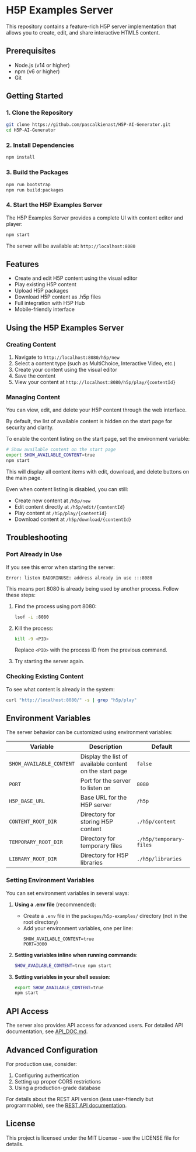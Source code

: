 # H5P Examples Server

This repository contains a feature-rich H5P server implementation that allows you to create, edit, and share interactive HTML5 content.

## Prerequisites

- Node.js (v14 or higher)
- npm (v6 or higher)
- Git

## Getting Started

### 1. Clone the Repository

```bash
git clone https://github.com/pascalkienast/H5P-AI-Generator.git
cd H5P-AI-Generator
```

### 2. Install Dependencies

```bash
npm install
```

### 3. Build the Packages

```bash
npm run bootstrap
npm run build:packages
```

### 4. Start the H5P Examples Server

The H5P Examples Server provides a complete UI with content editor and player:

```bash
npm start
```

The server will be available at: `http://localhost:8080`

## Features

- Create and edit H5P content using the visual editor
- Play existing H5P content
- Upload H5P packages
- Download H5P content as .h5p files
- Full integration with H5P Hub
- Mobile-friendly interface

## Using the H5P Examples Server

### Creating Content

1. Navigate to `http://localhost:8080/h5p/new`
2. Select a content type (such as MultiChoice, Interactive Video, etc.)
3. Create your content using the visual editor
4. Save the content
5. View your content at `http://localhost:8080/h5p/play/{contentId}`

### Managing Content

You can view, edit, and delete your H5P content through the web interface.

By default, the list of available content is hidden on the start page for security and clarity. 

To enable the content listing on the start page, set the environment variable:

```bash
# Show available content on the start page
export SHOW_AVAILABLE_CONTENT=true
npm start
```

This will display all content items with edit, download, and delete buttons on the main page.

Even when content listing is disabled, you can still:
- Create new content at `/h5p/new`
- Edit content directly at `/h5p/edit/{contentId}`
- Play content at `/h5p/play/{contentId}`
- Download content at `/h5p/download/{contentId}`

## Troubleshooting

### Port Already in Use

If you see this error when starting the server:

```
Error: listen EADDRINUSE: address already in use :::8080
```

This means port 8080 is already being used by another process. Follow these steps:

1. Find the process using port 8080:
   ```bash
   lsof -i :8080
   ```

2. Kill the process:
   ```bash
   kill -9 <PID>
   ```
   Replace `<PID>` with the process ID from the previous command.

3. Try starting the server again.

### Checking Existing Content

To see what content is already in the system:

```bash
curl "http://localhost:8080/" -s | grep "h5p/play"
```

## Environment Variables

The server behavior can be customized using environment variables:

| Variable | Description | Default |
|----------|-------------|---------|
| `SHOW_AVAILABLE_CONTENT` | Display the list of available content on the start page | `false` |
| `PORT` | Port for the server to listen on | `8080` |
| `H5P_BASE_URL` | Base URL for the H5P server | `/h5p` |
| `CONTENT_ROOT_DIR` | Directory for storing H5P content | `./h5p/content` |
| `TEMPORARY_ROOT_DIR` | Directory for temporary files | `./h5p/temporary-files` |
| `LIBRARY_ROOT_DIR` | Directory for H5P libraries | `./h5p/libraries` |

### Setting Environment Variables

You can set environment variables in several ways:

1. **Using a .env file** (recommended):
   - Create a `.env` file in the `packages/h5p-examples/` directory (not in the root directory)
   - Add your environment variables, one per line:
     ```
     SHOW_AVAILABLE_CONTENT=true
     PORT=3000
     ```

2. **Setting variables inline when running commands**:
   ```bash
   SHOW_AVAILABLE_CONTENT=true npm start
   ```

3. **Setting variables in your shell session**:
   ```bash
   export SHOW_AVAILABLE_CONTENT=true
   npm start
   ```

## API Access

The server also provides API access for advanced users. For detailed API documentation, see [API_DOC.md](API_DOC.md).

## Advanced Configuration

For production use, consider:

1. Configuring authentication
2. Setting up proper CORS restrictions
3. Using a production-grade database

For details about the REST API version (less user-friendly but programmable), see the [REST API documentation](packages/h5p-rest-example-server/README.md).

## License

This project is licensed under the MIT License - see the LICENSE file for details. 
